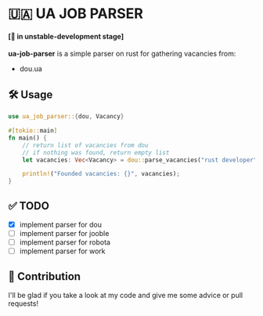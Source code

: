 # 🇺🇦 UA JOB PARSER 
#### [🚧 in unstable-development stage]

**ua-job-parser** is a simple parser on rust for gathering vacancies from:

- dou.ua

## 🛠️ Usage

```rust
use ua_job_parser::{dou, Vacancy}

#[tokio::main]
fn main() {
    // return list of vacancies from dou
    // if nothing was found, return empty list
    let vacancies: Vec<Vacancy> = dou::parse_vacancies("rust developer").await.unwrap(); 

    println!("Founded vacancies: {}", vacancies);
}
```

## ✅ TODO

- [x] implement parser for dou
- [ ] implement parser for jooble
- [ ] implement parser for robota
- [ ] implement parser for work

## 🧨 Contribution

I'll be glad if you take a look at my code and give me some advice or pull requests!
